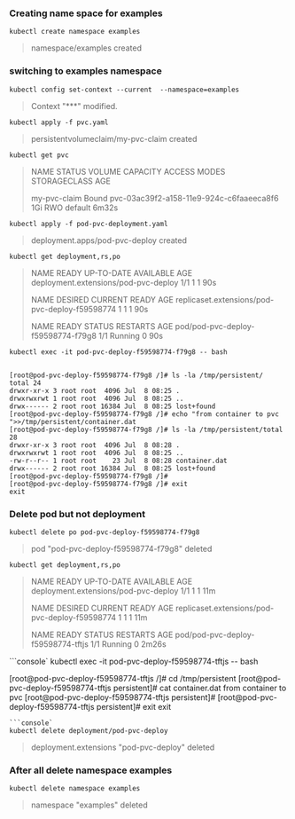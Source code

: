 ### Creating name space for examples

```console
kubectl create namespace examples
```

> namespace/examples created


### switching to examples namespace

```console
kubectl config set-context --current  --namespace=examples
```

> Context "***" modified.


```console
kubectl apply -f pvc.yaml
```
> persistentvolumeclaim/my-pvc-claim created

```console
kubectl get pvc
```

> NAME           STATUS   VOLUME                                     CAPACITY   ACCESS MODES   STORAGECLASS   AGE
>
> my-pvc-claim   Bound    pvc-03ac39f2-a158-11e9-924c-c6faaeeca8f6   1Gi        RWO            default        6m32s
```console
kubectl apply -f pod-pvc-deployment.yaml
```
> deployment.apps/pod-pvc-deploy created

```console
kubectl get deployment,rs,po
```

> NAME                                   READY   UP-TO-DATE   AVAILABLE   AGE
> deployment.extensions/pod-pvc-deploy   1/1     1            1           90s
> 
> NAME                                             DESIRED   CURRENT   READY   AGE
> replicaset.extensions/pod-pvc-deploy-f59598774   1         1         1       90s
>
> NAME                                 READY   STATUS    RESTARTS   AGE
> pod/pod-pvc-deploy-f59598774-f79g8   1/1     Running   0          90s

```console
kubectl exec -it pod-pvc-deploy-f59598774-f79g8 -- bash


[root@pod-pvc-deploy-f59598774-f79g8 /]# ls -la /tmp/persistent/
total 24
drwxr-xr-x 3 root root  4096 Jul  8 08:25 .
drwxrwxrwt 1 root root  4096 Jul  8 08:25 ..
drwx------ 2 root root 16384 Jul  8 08:25 lost+found
[root@pod-pvc-deploy-f59598774-f79g8 /]# echo "from container to pvc ">>/tmp/persistent/container.dat
[root@pod-pvc-deploy-f59598774-f79g8 /]# ls -la /tmp/persistent/total 28
drwxr-xr-x 3 root root  4096 Jul  8 08:28 .
drwxrwxrwt 1 root root  4096 Jul  8 08:25 ..
-rw-r--r-- 1 root root    23 Jul  8 08:28 container.dat
drwx------ 2 root root 16384 Jul  8 08:25 lost+found
[root@pod-pvc-deploy-f59598774-f79g8 /]#
[root@pod-pvc-deploy-f59598774-f79g8 /]# exit
exit
```

### Delete pod but not deployment 

```console
kubectl delete po pod-pvc-deploy-f59598774-f79g8
```

> pod "pod-pvc-deploy-f59598774-f79g8" deleted

```console
kubectl get deployment,rs,po
```

> NAME                                   READY   UP-TO-DATE   AVAILABLE   AGE
> deployment.extensions/pod-pvc-deploy   1/1     1            1           11m
>
> NAME                                             DESIRED   CURRENT   READY   AGE
> replicaset.extensions/pod-pvc-deploy-f59598774   1         1         1       11m
>
> NAME                                 READY   STATUS    RESTARTS   AGE
> pod/pod-pvc-deploy-f59598774-tftjs   1/1     Running   0          2m26s


```console`
kubectl exec -it pod-pvc-deploy-f59598774-tftjs -- bash

[root@pod-pvc-deploy-f59598774-tftjs /]# cd /tmp/persistent
[root@pod-pvc-deploy-f59598774-tftjs persistent]# cat container.dat
from container to pvc
[root@pod-pvc-deploy-f59598774-tftjs persistent]#
[root@pod-pvc-deploy-f59598774-tftjs persistent]# exit
exit
```
```console`
kubectl delete deployment/pod-pvc-deploy
```

> deployment.extensions "pod-pvc-deploy" deleted

### After all delete namespace examples 
 
```console
kubectl delete namespace examples 
```

> namespace "examples" deleted